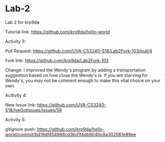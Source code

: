 # Lab-2
Lab 2 for krp9da


Tutorial link: https://github.com/krp9da/hello-world


Activity 3:

Pull Request: https://github.com/UVA-CS3240-S18/Lab2Fork-103/pull/4

Fork link: https://github.com/krp9da/Lab2Fork-103

Change: I improved the Wendy's program by adding a transportation suggestion based on how close the Wendy's is. If you are starving for Wendy's, you may not be coherent enough to make this vital choice on your own.

Acitivity 4:

New Issue link: https://github.com/UVA-CS3240-S18/IveGotIssues/issues/58

Activity 5:

gitignore push: https://github.com/krp9da/hello-world/commit/bd19df454986cd3bd1f4db8040c8a302061e89ee



